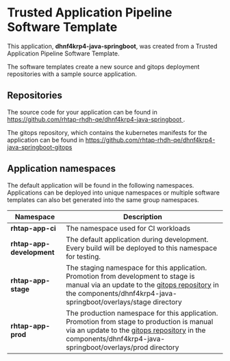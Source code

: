 # Trusted Application Pipeline Software Template

This application, **dhnf4krp4-java-springboot**, was created from a Trusted Application Pipeline Software Template.

The software templates create a new source and gitops deployment repositories with a sample source application. 

## Repositories

The source code for your application can be found in [https://github.com/rhtap-rhdh-qe/dhnf4krp4-java-springboot ](https://github.com/rhtap-rhdh-qe/dhnf4krp4-java-springboot ).
 
The gitops repository, which contains the kubernetes manifests for the application can be found in 
[https://github.com/rhtap-rhdh-qe/dhnf4krp4-java-springboot-gitops ](https://github.com/rhtap-rhdh-qe/dhnf4krp4-java-springboot-gitops ) 

## Application namespaces 

The default application will be found in the following namespaces. Applications can be deployed into unique namespaces or multiple software templates can also bet generated into the same group namespaces.  

|  Namespace   |  Description   |  
| -------- | -------- |
| **rhtap-app-ci** | The namespace used for CI workloads |
| **rhtap-app-development** | The default application during development. Every build will be deployed to this namespace for testing. |
| **rhtap-app-stage** | The staging namespace for this application. Promotion from development to stage is manual via an update to the [gitops repository](https://github.com/rhtap-rhdh-qe/dhnf4krp4-java-springboot-gitops ) in the components/dhnf4krp4-java-springboot/overlays/stage directory |
| **rhtap-app-prod** | The production namespace for this application. Promotion from stage to production is manual via an update to the [gitops repository](https://github.com/rhtap-rhdh-qe/dhnf4krp4-java-springboot-gitops ) in the components/dhnf4krp4-java-springboot/overlays/prod directory |